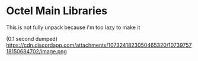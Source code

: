 # Octel Main Libraries

This is not fully unpack because i'm too lazy to make it

(0.1 second dumped)
https://cdn.discordapp.com/attachments/1073241823050465320/1073975718150684702/image.png
